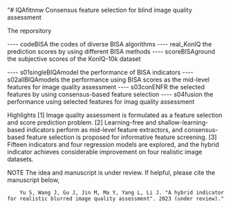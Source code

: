 
"# IQAfitnnw
Consensus feature selection for blind image quality assessment


The reporsitory

  ---- codeBISA
          the codes of diverse BISA algorithms
  ---- real_KonIQ
          the prediction scores by using different BISA methods
  ---- scoreBISAground
          the subjective scores of the KonIQ-10k dataset

  ---- s01singleBIQAmodel
          the performance of BISA indicators
  ---- s02allBIQAmodels
          the performance using BISA scores as the mid-level features for image quality assessment
  ---- s03conENFR
          the selected features by using consensus-based feature selection
  ---- s04fusion
          the performance using selected features for imag quality assessment

Highlights
  [1] Image quality assessment is formulated as a feature selection and score prediction problem. 
  [2] Learning-free and shallow-learning-based indicators perform as mid-level feature extractors, 
          and consensus-based feature selection is proposed for informative feature screening.
  [3] Fifteen indicators and four regression models are explored, 
          and the hybrid indicator achieves considerable improvement on four realistic image datasets.

NOTE
    The idea and manuscript is under review. If helpful, please cite the manuscript below,
    
        Yu S, Wang J, Gu J, Jin M, Ma Y, Yang L, Li J. "A hybrid indicator for realistic blurred image quality assessment". 2023 (under review)."

